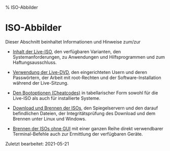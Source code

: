 % ISO-Abbilder

# ISO-Abbilder

Dieser Abschnitt beinhaltet Informationen und Hinweise zum/zur

+ [Inhalt der Live-ISO](0201-cd-content_de.md#inhalt-der-live-iso), den verfügbaren Varianten, den Systemanforderungen, zu Anwendungen und Hilfsprogrammen und zum Haftungsausschluss.

+ [Verwendung der Live-DVD](0202-live-mode_de.md#live-dvd-verwenden), den eingerichteten Usern und deren Passwörtern, der Arbeit mit root-Rechten und der Software-Installation während der Live-Sitzung.

+ [Den Bootoptionen (Cheatcodes)](0204-cheatcodes_de.md#bootoptionen-cheatcodes) in tabellarischer Form sowohl für die Live-ISO als auch für installierte Systeme.

+ [Download und Brennen der ISOs](0206-cd-dl-burning_de.md#iso-download-und-brennen), den Spiegelservern und den darauf befindlichen Dateien, der Integritätsprüfung des Download und dem Brennen unter Linux und Windows.

+ [Brennen der ISOs ohne GUI](0207-cd-no-gui-burn_de.md#dvd-ohne-gui-brennen) mit einer ganzen Reihe direkt verwendbarer Terminal-Befehle auch zur Ermittlung der verfügbaren Geräte.

<div id="rev">Zuletzt bearbeitet: 2021-05-21</div>
